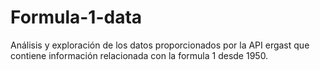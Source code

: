 # Formula-1-data
Análisis y exploración de los datos proporcionados por la API ergast que contiene información relacionada con la formula 1 desde 1950.
